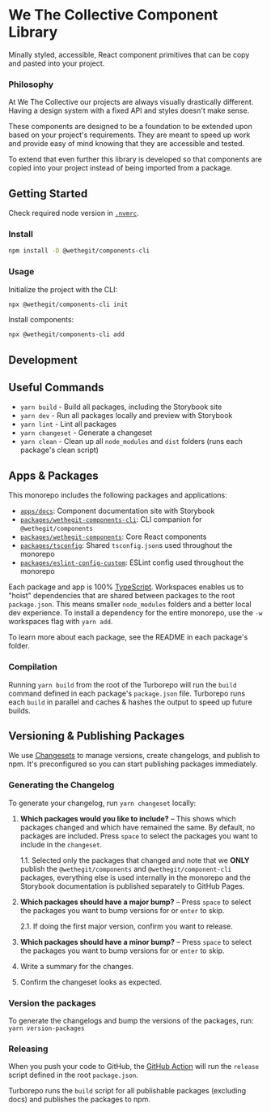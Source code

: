 # We The Collective Component Library

Minally styled, accessible, React component primitives that can be copy and pasted into your project.

### Philosophy

At We The Collective our projects are always visually drastically different. Having a design system with a fixed API and styles doesn't make sense.

These components are designed to be a foundation to be extended upon based on your project's requirements. They are meant to speed up work and provide easy of mind knowing that they are accessible and tested.

To extend that even further this library is developed so that components are copied into your project instead of being imported from a package.

## Getting Started

Check required node version in [`.nvmrc`](./.nvmrc).

### Install

```bash
npm install -D @wethegit/components-cli
```

### Usage

Initialize the project with the CLI:

```bash
npx @wethegit/components-cli init
```

Install components:

```bash
npx @wethegit/components-cli add
```

## Development

## Useful Commands

- `yarn build` - Build all packages, including the Storybook site
- `yarn dev` - Run all packages locally and preview with Storybook
- `yarn lint` - Lint all packages
- `yarn changeset` - Generate a changeset
- `yarn clean` - Clean up all `node_modules` and `dist` folders (runs each package's clean script)

## Apps & Packages

This monorepo includes the following packages and applications:

- [`apps/docs`](./apps/docs/README.md): Component documentation site with Storybook
- [`packages/wethegit-components-cli`](./packages/wethegit-components-cli/README.md): CLI companion for `@wethegit/components`
- [`packages/wethegit-components`](./packages/wethegit-components/README.md): Core React components
- [`packages/tsconfig`](./packages/tsconfig/README.md): Shared `tsconfig.json`s used throughout the monorepo
- [`packages/eslint-config-custom`](./packages/eslint-config-custom/README.md): ESLint config used throughout the monorepo

Each package and app is 100% [TypeScript](https://www.typescriptlang.org/). Workspaces enables us to "hoist" dependencies that are shared between packages to the root `package.json`. This means smaller `node_modules` folders and a better local dev experience. To install a dependency for the entire monorepo, use the `-w` workspaces flag with `yarn add`.

To learn more about each package, see the README in each package's folder.

### Compilation

Running `yarn build` from the root of the Turborepo will run the `build` command defined in each package's `package.json` file. Turborepo runs each `build` in parallel and caches & hashes the output to speed up future builds.

## Versioning & Publishing Packages

We use [Changesets](https://github.com/changesets/changesets) to manage versions, create changelogs, and publish to npm. It's preconfigured so you can start publishing packages immediately.

### Generating the Changelog

To generate your changelog, run `yarn changeset` locally:

1. **Which packages would you like to include?** – This shows which packages changed and which have remained the same. By default, no packages are included. Press `space` to select the packages you want to include in the `changeset`.

   1.1. Selected only the packages that changed and note that we **ONLY** publish the `@wethegit/components` and `@wethegit/component-cli` packages, everything else is used internally in the monorepo and the Storybook documentation is published separately to GitHub Pages.

2. **Which packages should have a major bump?** – Press `space` to select the packages you want to bump versions for or `enter` to skip.

   2.1. If doing the first major version, confirm you want to release.

3. **Which packages should have a minor bump?** – Press `space` to select the packages you want to bump versions for or `enter` to skip.

4. Write a summary for the changes.

5. Confirm the changeset looks as expected.

### Version the packages

To generate the changelogs and bump the versions of the packages, run:
`yarn version-packages`

### Releasing

When you push your code to GitHub, the [GitHub Action](https://github.com/changesets/action) will run the `release` script defined in the root `package.json`.

Turborepo runs the `build` script for all publishable packages (excluding docs) and publishes the packages to npm.
